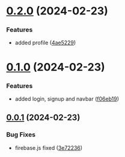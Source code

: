 # [0.2.0](https://github.com/PMFrancisco/QuestWeaver-front/compare/v0.1.0...v0.2.0) (2024-02-23)


### Features

* added profile ([4ae5229](https://github.com/PMFrancisco/QuestWeaver-front/commit/4ae5229f9d6f50980ccce10d083e344259b212cd))



# [0.1.0](https://github.com/PMFrancisco/QuestWeaver-front/compare/v0.0.1...v0.1.0) (2024-02-23)


### Features

* added login, signup and navbar ([f06eb19](https://github.com/PMFrancisco/QuestWeaver-front/commit/f06eb19467bba8e09ce4f967fcea7ccb75a3ec11))



## [0.0.1](https://github.com/PMFrancisco/QuestWeaver-front/compare/3e722361ada0bbd0627138101eed8e685c022211...v0.0.1) (2024-02-23)


### Bug Fixes

* firebase.js fixed ([3e72236](https://github.com/PMFrancisco/QuestWeaver-front/commit/3e722361ada0bbd0627138101eed8e685c022211))



